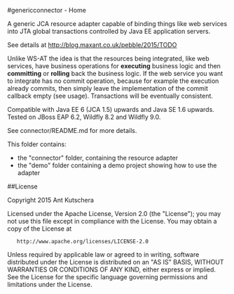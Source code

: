 #genericconnector - Home

A generic JCA resource adapter capable of binding things like web services into JTA global transactions controlled by Java EE application servers.

See details at http://blog.maxant.co.uk/pebble/2015/TODO

Unlike WS-AT the idea is that the resources being integrated, like web services, have business operations for **executing** business logic and then **committing** or **rolling** back the business logic.  If the web service you want to integrate has no commit operation, because for example the execution already commits, then simply leave the implementation of the commit callback empty (see usage).  Transactions will be eventually consistent.

Compatible with Java EE 6 (JCA 1.5) upwards and Java SE 1.6 upwards.
Tested on JBoss EAP 6.2, Wildfly 8.2 and Wildfly 9.0.

See connector/README.md for more details.

This folder contains:
- the "connector" folder, containing the resource adapter
- the "demo" folder containing a demo project showing how to use the adapter

##License

 Copyright 2015 Ant Kutschera

   Licensed under the Apache License, Version 2.0 (the "License");
   you may not use this file except in compliance with the License.
   You may obtain a copy of the License at

       http://www.apache.org/licenses/LICENSE-2.0

   Unless required by applicable law or agreed to in writing, software
   distributed under the License is distributed on an "AS IS" BASIS,
   WITHOUT WARRANTIES OR CONDITIONS OF ANY KIND, either express or implied.
   See the License for the specific language governing permissions and
   limitations under the License.
